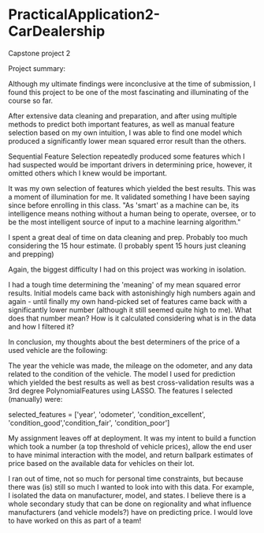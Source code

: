 # PracticalApplication2-CarDealership
Capstone project 2

Project summary: 

Although my ultimate findings were inconclusive at the time of submission, I found this project to be one of the most fascinating and illuminating of the course so far. 

After extensive data cleaning and preparation, and after using multiple methods to predict both important features, as well as manual feature selection based on my own intuition, I was able to find one model which produced a significantly lower mean squared error result than the others. 

Sequential Feature Selection repeatedly produced some features which I had suspected would be important drivers in determining price, however, it omitted others which I knew would be important. 

It was my own selection of features which yielded the best results. This was a moment of illumination for me. It validated something I have been saying since before enrolling in this class.  "As 'smart' as a machine can be, its intelligence means nothing without a human being to operate, oversee, or to be the most intelligent source of input to a machine learning algorithm." 

I spent a great deal of time on data cleaning and prep. Probably too much considering the 15 hour estimate. (I probably spent 15 hours just cleaning and prepping) 

Again, the biggest difficulty I had on this project was working in isolation. 

I had a tough time determining the 'meaning' of my mean squared error results. Initial models came back with astonishingly high numbers again and again - until finally my own hand-picked set of features came back with a significantly lower number (although it still seemed quite high to me). What does that number mean? How is it calculated considering what is in the data and how I filtered it? 

In conclusion, my thoughts about the best determiners of the price of a used vehicle are the following: 

The year the vehicle was made, the mileage on the odometer, and any data related to the condition of the vehicle. The model I used for prediction which yielded the best results as well as best cross-validation results was a 3rd degree PolynomialFeatures using LASSO. The features I selected (manually) were: 

selected_features = ['year', 'odometer', 'condition_excellent', 'condition_good','condition_fair', 'condition_poor']


My assignment leaves off at deployment. It was my intent to build a function which took a number (a top threshold of vehicle prices), allow the end user to have minimal interaction with the model, and return ballpark estimates of price based on the available data for vehicles on their lot. 

I ran out of time, not so much for personal time constraints, but because there was (is) still so much I wanted to look into with this data. For example, I isolated the data on manufacturer, model, and states. I believe there is a whole secondary study that can be done on regionality and what influence manufacturers (and vehicle models?) have on predicting price. I would love to have worked on this as part of a team! 